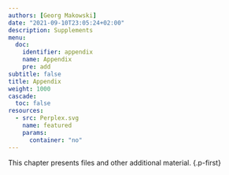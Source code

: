 ```yaml
---
authors: [Georg Makowski]
date: "2021-09-10T23:05:24+02:00"
description: Supplements
menu:
  doc:
    identifier: appendix
    name: Appendix
    pre: add
subtitle: false
title: Appendix
weight: 1000
cascade:
  toc: false
resources: 
  - src: Perplex.svg
    name: featured
    params:
      container: "no"
---
```


This chapter presents files and other additional material.
{.p-first} <!-- more -->
